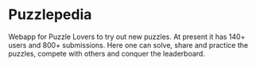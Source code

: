 # Puzzlepedia
Webapp for Puzzle Lovers to try out new puzzles. At present it has 140+ users and 800+ submissions. Here one can solve, share and practice the puzzles, compete with others and conquer the leaderboard.
